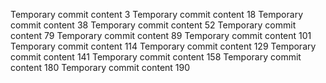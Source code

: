 Temporary commit content 3
Temporary commit content 18
Temporary commit content 38
Temporary commit content 52
Temporary commit content 79
Temporary commit content 89
Temporary commit content 101
Temporary commit content 114
Temporary commit content 129
Temporary commit content 141
Temporary commit content 158
Temporary commit content 180
Temporary commit content 190
